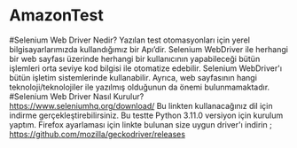 # AmazonTest
#Selenium Web Driver Nedir?
Yazılan test otomasyonları için yerel bilgisayarlarımızda kullandığımız bir Apı’dir.
Selenium WebDriver ile herhangi bir web sayfası üzerinde herhangi bir kullanıcının yapabileceği bütün işlemleri orta seviye kod bilgisi ile otomatize edebilir.
Selenium WebDriver'ı bütün işletim sistemlerinde kullanabilir.
Ayrıca, web sayfasının hangi teknoloji/teknolojiler ile yazılmış olduğunun da önemi bulunmamaktadır.
#Selenium Web Driver Nasıl Kurulur?
https://www.seleniumhq.org/download/ Bu linkten kullanacağınız dil için indirme gerçekleştirebilirsiniz. Bu testte Python 3.11.0 versiyon için kurulum yaptım.
Firefox ayarlaması için linkte bulunan size uygun driver'ı indirin ; https://github.com/mozilla/geckodriver/releases
